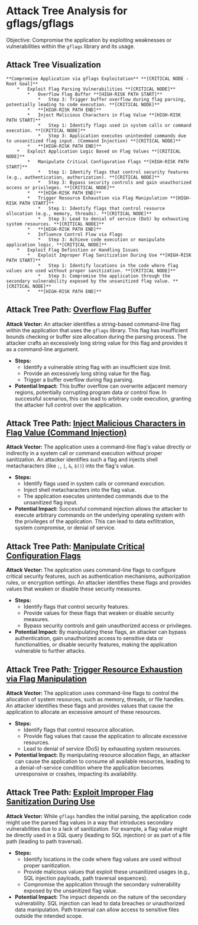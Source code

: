 # Attack Tree Analysis for gflags/gflags

Objective: Compromise the application by exploiting weaknesses or vulnerabilities within the `gflags` library and its usage.

## Attack Tree Visualization

```
**Compromise Application via gflags Exploitation** **[CRITICAL NODE - Root Goal]**
    *   Exploit Flag Parsing Vulnerabilities **[CRITICAL NODE]**
        *   Overflow Flag Buffer **[HIGH-RISK PATH START]**
            *   Step 3: Trigger buffer overflow during flag parsing, potentially leading to code execution. **[CRITICAL NODE]**
        *   **[HIGH-RISK PATH END]**
        *   Inject Malicious Characters in Flag Value **[HIGH-RISK PATH START]**
            *   Step 1: Identify flags used in system calls or command execution. **[CRITICAL NODE]**
            *   Step 3: Application executes unintended commands due to unsanitized flag input. (Command Injection) **[CRITICAL NODE]**
        *   **[HIGH-RISK PATH END]**
    *   Exploit Application Logic Based on Flag Values **[CRITICAL NODE]**
        *   Manipulate Critical Configuration Flags **[HIGH-RISK PATH START]**
            *   Step 1: Identify flags that control security features (e.g., authentication, authorization). **[CRITICAL NODE]**
            *   Step 3: Bypass security controls and gain unauthorized access or privileges. **[CRITICAL NODE]**
        *   **[HIGH-RISK PATH END]**
        *   Trigger Resource Exhaustion via Flag Manipulation **[HIGH-RISK PATH START]**
            *   Step 1: Identify flags that control resource allocation (e.g., memory, threads). **[CRITICAL NODE]**
            *   Step 3: Lead to denial of service (DoS) by exhausting system resources. **[CRITICAL NODE]**
        *   **[HIGH-RISK PATH END]**
        *   Influence Control Flow via Flags
            *   Step 3: Achieve code execution or manipulate application logic. **[CRITICAL NODE]**
    *   Exploit Flag Definition or Handling Issues
        *   Exploit Improper Flag Sanitization During Use **[HIGH-RISK PATH START]**
            *   Step 1: Identify locations in the code where flag values are used without proper sanitization. **[CRITICAL NODE]**
            *   Step 3: Compromise the application through the secondary vulnerability exposed by the unsanitized flag value. **[CRITICAL NODE]**
        *   **[HIGH-RISK PATH END]**
```


## Attack Tree Path: [Overflow Flag Buffer](./attack_tree_paths/overflow_flag_buffer.md)

**Attack Vector:** An attacker identifies a string-based command-line flag within the application that uses the `gflags` library. This flag has insufficient bounds checking or buffer size allocation during the parsing process. The attacker crafts an excessively long string value for this flag and provides it as a command-line argument.
*   **Steps:**
    *   Identify a vulnerable string flag with an insufficient size limit.
    *   Provide an excessively long string value for the flag.
    *   Trigger a buffer overflow during flag parsing.
*   **Potential Impact:** This buffer overflow can overwrite adjacent memory regions, potentially corrupting program data or control flow. In successful scenarios, this can lead to arbitrary code execution, granting the attacker full control over the application.

## Attack Tree Path: [Inject Malicious Characters in Flag Value (Command Injection)](./attack_tree_paths/inject_malicious_characters_in_flag_value__command_injection_.md)

**Attack Vector:** The application uses a command-line flag's value directly or indirectly in a system call or command execution without proper sanitization. An attacker identifies such a flag and injects shell metacharacters (like `;`, `|`, `&`, `$()`) into the flag's value.
*   **Steps:**
    *   Identify flags used in system calls or command execution.
    *   Inject shell metacharacters into the flag value.
    *   The application executes unintended commands due to the unsanitized flag input.
*   **Potential Impact:** Successful command injection allows the attacker to execute arbitrary commands on the underlying operating system with the privileges of the application. This can lead to data exfiltration, system compromise, or denial of service.

## Attack Tree Path: [Manipulate Critical Configuration Flags](./attack_tree_paths/manipulate_critical_configuration_flags.md)

**Attack Vector:** The application uses command-line flags to configure critical security features, such as authentication mechanisms, authorization rules, or encryption settings. An attacker identifies these flags and provides values that weaken or disable these security measures.
*   **Steps:**
    *   Identify flags that control security features.
    *   Provide values for these flags that weaken or disable security measures.
    *   Bypass security controls and gain unauthorized access or privileges.
*   **Potential Impact:** By manipulating these flags, an attacker can bypass authentication, gain unauthorized access to sensitive data or functionalities, or disable security features, making the application vulnerable to further attacks.

## Attack Tree Path: [Trigger Resource Exhaustion via Flag Manipulation](./attack_tree_paths/trigger_resource_exhaustion_via_flag_manipulation.md)

**Attack Vector:** The application uses command-line flags to control the allocation of system resources, such as memory, threads, or file handles. An attacker identifies these flags and provides values that cause the application to allocate an excessive amount of these resources.
*   **Steps:**
    *   Identify flags that control resource allocation.
    *   Provide flag values that cause the application to allocate excessive resources.
    *   Lead to denial of service (DoS) by exhausting system resources.
*   **Potential Impact:** By manipulating resource allocation flags, an attacker can cause the application to consume all available resources, leading to a denial-of-service condition where the application becomes unresponsive or crashes, impacting its availability.

## Attack Tree Path: [Exploit Improper Flag Sanitization During Use](./attack_tree_paths/exploit_improper_flag_sanitization_during_use.md)

**Attack Vector:**  While `gflags` handles the initial parsing, the application code might use the parsed flag values in a way that introduces secondary vulnerabilities due to a lack of sanitization. For example, a flag value might be directly used in a SQL query (leading to SQL injection) or as part of a file path (leading to path traversal).
*   **Steps:**
    *   Identify locations in the code where flag values are used without proper sanitization.
    *   Provide malicious values that exploit these unsanitized usages (e.g., SQL injection payloads, path traversal sequences).
    *   Compromise the application through the secondary vulnerability exposed by the unsanitized flag value.
*   **Potential Impact:** The impact depends on the nature of the secondary vulnerability. SQL injection can lead to data breaches or unauthorized data manipulation. Path traversal can allow access to sensitive files outside the intended scope.


